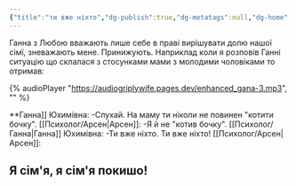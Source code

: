 ```yaml
---
{"title":"ти вже ніхто","dg-publish":true,"dg-metatags":null,"dg-home":null,"permalink":"/psiholog/ti-vzhe-nihto/","dgPassFrontmatter":true,"noteIcon":""}
---
```


Ганна з Любою вважають лише себе в праві вирішувати долю нашої сімї, зневажають мене. Принижують. Наприклад коли я розповів Ганні ситуацію що склалася з стосунками мами з молодими чоловіками то отримав:

{% audioPlayer "https://audiogriplywife.pages.dev/enhanced_gana-3.mp3", "" %}

**Ганна]] Юхимівна:
-Слухай. На маму ти ніколи не повинен "котити бочку". 
[[Психолог/Арсен\|Арсен]]:
-Я й не "котив бочку".
[[Психолог/Ганна\|Ганна]] Юхимівна:
-Ти вже ніхто. Ти вже ніхто! 
[[Психолог/Арсен\|Арсен]]:
## Я сім'я, я сім'я покишо!
